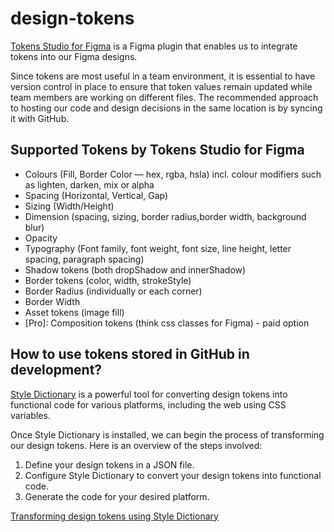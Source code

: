 # design-tokens

[Tokens Studio for Figma](https://tokens.studio/) is a Figma plugin that enables us to integrate tokens into our Figma designs.

Since tokens are most useful in a team environment, it is essential to have version control in place to ensure that token values remain updated while team members are working on different files.
The recommended approach to hosting our code and design decisions in the same location is by syncing it with GitHub.

## Supported Tokens by Tokens Studio for Figma

- Colours (Fill, Border Color — hex, rgba, hsla) incl. colour modifiers such as lighten, darken, mix or alpha
- Spacing (Horizontal, Vertical, Gap)
- Sizing (Width/Height)
- Dimension (spacing, sizing, border radius,border width, background blur)
- Opacity
- Typography (Font family, font weight, font size, line height, letter spacing, paragraph spacing)
- Shadow tokens (both dropShadow and innerShadow)
- Border tokens (color, width, strokeStyle)
- Border Radius (individually or each corner)
- Border Width
- Asset tokens (image fill)
- [Pro]: Composition tokens (think css classes for Figma) - paid option

## How to use tokens stored in GitHub in development?

[Style Dictionary](https://amzn.github.io/style-dictionary/#/) is a powerful tool for converting design tokens into functional code for various platforms, including the web using CSS variables.

Once Style Dictionary is installed, we can begin the process of transforming our design tokens. Here is an overview of the steps involved:

1. Define your design tokens in a JSON file.
2. Configure Style Dictionary to convert your design tokens into functional code.
3. Generate the code for your desired platform.

[Transforming design tokens using Style Dictionary](https://docs.tokens.studio/transforming/style-dictionary)